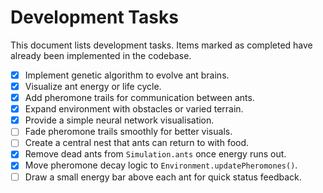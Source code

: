 # Development Tasks

This document lists development tasks. Items marked as completed have
already been implemented in the codebase.

- [x] Implement genetic algorithm to evolve ant brains.
- [x] Visualize ant energy or life cycle.
- [x] Add pheromone trails for communication between ants.
- [x] Expand environment with obstacles or varied terrain.
- [x] Provide a simple neural network visualisation.
- [ ] Fade pheromone trails smoothly for better visuals.
- [ ] Create a central nest that ants can return to with food.
- [x] Remove dead ants from `Simulation.ants` once energy runs out.
- [x] Move pheromone decay logic to `Environment.updatePheromones()`.
- [ ] Draw a small energy bar above each ant for quick status feedback.
